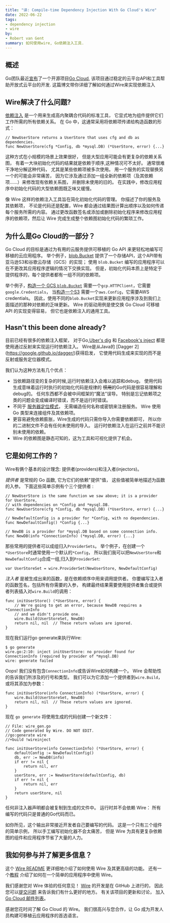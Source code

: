 ```yaml
---
title: "译: Compile-time Dependency Injection With Go Cloud's Wire"
date: 2022-06-22
tags:
- dependency injection
- wire
by:
- Robert van Gent
summary: 如何使用wire, Go依赖注入工具.
---
```


## 概述

Go团队最近[宣布](https://golang.google.cn/go-cloud)了一个开源项目[Go Cloud](https://github.com/google/go-cloud),
该项目通过稳定的云平台API和工具帮助开放式云平台的开发.
这篇博文带你详细了解如何通过Wire来实现依赖注入

## Wire解决了什么问题?

[依赖注入](https://en.wikipedia.org/wiki/Dependency_injection)
是一个用来生成高内聚耦合代码的标准工具，
它显式地为组件提供它们工作所需的所有依赖关系。
在 Go 中，这通常采用将依赖项传递给构造函数的形式：

	// NewUserStore returns a UserStore that uses cfg and db as dependencies.
	func NewUserStore(cfg *Config, db *mysql.DB) (*UserStore, error) {...}

这种方式在小规模的场景上效果很好，
但是大型应用可能会有更复杂的依赖关系图，
有着一大块初始化代码的结果就是依赖于顺序,这种情况可不太好。
通常很难干净地分解这种代码，
尤其是某些依赖项被多次使用。
用一个服务的实现替换另一个的可能会非常痛苦，
因为它涉及通过添加一组全新的依赖项（及其依赖项......）来修改现有依赖关系图，
并删除未使用的旧的。
在实践中，修改应用程序中初始化代码的大型依赖图既乏味又缓慢。

像 Wire 这样的依赖注入工具旨在简化初始化代码的管理。
你描述了你的服务及其依赖项，
不论是代码还是配置，Wire 都会通过结果图计算出顺序以及如何传递每个服务所需的内容。
通过更改函数签名或添加或删除初始化程序来修改应用程序的依赖项，然后让 Wire 完成生成整个依赖图初始化代码的繁琐工作。

## 为什么是Go Cloud的一部分？

Go Cloud 的目标是通过为有用的云服务提供可移植的 Go API 来更轻松地编写可移植的云应用程序。
举个例子，[blob.Bucket](https://pkg.go.dev/github.com/google/go-cloud/blob)
提供了一个存储API，这个API带有亚马逊S3和谷歌云存储（GCS）的实现；
使用 `blob.Bucket` 编写的应用程序可以在不更改其应用程序逻辑的情况下交换实现。
但是，初始化代码本质上是特定于提供程序的，每个提供者都有一组不同的依赖项。

举个例子，[构造一个 GCS `blob.Bucket`](https://pkg.go.dev/github.com/google/go-cloud/blob/gcsblob#OpenBucket)
需要一个`gcp.HTTPClient`，它需要`google.Credentials`，
当[构造一个S3](https://pkg.go.dev/github.com/google/go-cloud/blob/s3blob)
需要一个`aws.Config`，它需要AWS credentials。
因此，使用不同的`blob.Bucket`实现来更新应用程序涉及到我们上面描述的那种对依赖的乏味更新。
Wire 的驱动用例是使交换 Go Cloud 可移植 API 的实现变得容易，
但它也是依赖注入的通用工具。

## Hasn't this been done already?

目前已经有很多的依赖注入框架，
对于Go,[Uber's dig](https://github.com/uber-go/dig) 和 [Facebook's inject](https://github.com/facebookgo/inject) 
都是使用通过反射来实现运行时依赖注入。
Wire是从Java的 [Dagger 2] (https://google.github.io/dagger/)获得启发，
它使用代码生成来实现的而不是反射或服务定位器模式。

我们认为这种方法有几个优点：

  - 当依赖路径变的复杂的时候,运行时依赖注入会难以追踪和debug，
    使用代码生成意味着运行时执行的初始化代码是规律的
    ~~惯用~~的Go代码是很容易理解和debug的。
    任何东西都不会被中间框架的“魔法”误导。
    特别是忘记依赖项之类的问题会变成编译时错误，而不是运行时错误。
  - 不同于 [服务器定位模式](https://en.wikipedia.org/wiki/Service_locator_pattern)，
    无需编造任何名称或密钥来注册服务。
    Wire 使用 Go 类型来连接组件及其依赖项。
  - 更容易避免依赖膨胀，Wire生成的代码只需你导入你需要依赖即可，
    所以你的二进制文件不会有任何未使用的导入。
    运行时依赖注入在运行之前并不能识别未使用的依赖。
  - Wire 的依赖图是静态可知的，这为工具和可视化提供了机会。

## 它是如何工作的？

Wire有俩个基本的设计理念: 提供者(providers)和注入者(injectors)。

_提供者_ 是常规的 Go 函数, 它为它们的依赖"提供"值，
这些值被简单地描述为函数的入参。
下面这些简单示例有个三个提供者 :

	// NewUserStore is the same function we saw above; it is a provider for UserStore,
	// with dependencies on *Config and *mysql.DB.
	func NewUserStore(cfg *Config, db *mysql.DB) (*UserStore, error) {...}

	// NewDefaultConfig is a provider for *Config, with no dependencies.
	func NewDefaultConfig() *Config {...}

	// NewDB is a provider for *mysql.DB based on some connection info.
	func NewDB(info *ConnectionInfo) (*mysql.DB, error) {...}

那些常用的提供者可以成组归入`ProviderSets`。
举个例子，在创建一个`*UserStore`时通常使用一个默认的`*Config`，
所以我们我可以把`NewUserStore`和`NewDefaultConfig`合成一组,归入到`ProviderSet`:

	var UserStoreSet = wire.ProviderSet(NewUserStore, NewDefaultConfig)

_注入者_ 是被生成出来的函数，是在依赖顺序中用来调用提供者。
你要编写注入者的函数签名，包括所有你需要的入参，
构建最终结果需要使用提供者集合或提供者列表插入对`wire.Build`的调用：

	func initUserStore() (*UserStore, error) {
		// We're going to get an error, because NewDB requires a *ConnectionInfo
		// and we didn't provide one.
		wire.Build(UserStoreSet, NewDB)
		return nil, nil  // These return values are ignored.
	}

现在我们运行go generate来执行Wire:

	$ go generate
	wire.go:2:10: inject initUserStore: no provider found for ConnectionInfo (required by provider of *mysql.DB)
	wire: generate failed

Oops! 我们没有包含`ConnectionInfo`或告诉Wire如何构建一个。
Wire 会帮助性的告诉我们所涉及的行号和类型。
我们可以为它添加一个提供者到`wire.Build`，
或将其添加为参数：

	func initUserStore(info ConnectionInfo) (*UserStore, error) {
		wire.Build(UserStoreSet, NewDB)
		return nil, nil  // These return values are ignored.
	}

现在 `go generate` 将使用生成的代码创建一个新文件：

	// File: wire_gen.go
	// Code generated by Wire. DO NOT EDIT.
	//go:generate wire
	//+build !wireinject

	func initUserStore(info ConnectionInfo) (*UserStore, error) {
		defaultConfig := NewDefaultConfig()
		db, err := NewDB(info)
		if err != nil {
			return nil, err
		}
		userStore, err := NewUserStore(defaultConfig, db)
		if err != nil {
			return nil, err
		}
		return userStore, nil
	}

任何非注入器声明都会被复制到生成的文件中。
运行时并不会依赖 Wire：
所有编写的代码只是普通的Go代码而已。

如你所见，这个输出非常接近开发者自己要编写的代码。
这是一个只有三个组件的简单示例，
所以手工编写初始化器不会太痛苦，
但是 Wire 为具有更复杂依赖图的组件和应用程序节省了大量的人力。

## 我如何参与并了解更多信息？

这个 [Wire README](https://github.com/google/wire/blob/master/README.md) 
更详细地介绍了如何使用 Wire 及其更高级的功能。
还有一个[教程](https://github.com/google/wire/tree/master/_tutorial)
介绍了如何在一个简单的应用程序中使用 Wire。

我们感谢您对 Wire 体验的任何意见！
[Wire](https://github.com/google/wire) 的开发是在 GitHub 上进行的，
因此您可以[提交问题](https://github.com/google/wire/issues/new/choose)
来告诉我们有什么更好的地方。
有关该项目的更新和讨论，
加入 [Go Cloud 邮件列表](https://groups.google.com/forum/#!forum/go-cloud)。

感谢您花时间了解 Go Cloud 的 Wire。
我们很高兴与您合作，让 Go 成为开发人员构建可移植云应用程序的首选语言。